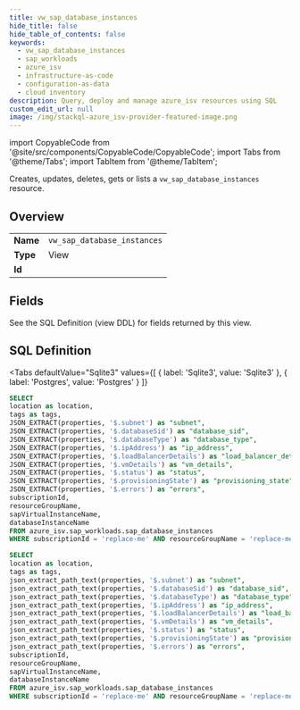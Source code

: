 ```yaml
--- 
title: vw_sap_database_instances
hide_title: false
hide_table_of_contents: false
keywords:
  - vw_sap_database_instances
  - sap_workloads
  - azure_isv
  - infrastructure-as-code
  - configuration-as-data
  - cloud inventory
description: Query, deploy and manage azure_isv resources using SQL
custom_edit_url: null
image: /img/stackql-azure_isv-provider-featured-image.png
---
```


import CopyableCode from '@site/src/components/CopyableCode/CopyableCode';
import Tabs from '@theme/Tabs';
import TabItem from '@theme/TabItem';

Creates, updates, deletes, gets or lists a <code>vw_sap_database_instances</code> resource.

## Overview
<table><tbody>
<tr><td><b>Name</b></td><td><code>vw_sap_database_instances</code></td></tr>
<tr><td><b>Type</b></td><td>View</td></tr>
<tr><td><b>Id</b></td><td><CopyableCode code="azure_isv.sap_workloads.vw_sap_database_instances" /></td></tr>
</tbody></table>

## Fields

See the SQL Definition (view DDL) for fields returned by this view.

## SQL Definition

<Tabs
defaultValue="Sqlite3"
values={[
{ label: 'Sqlite3', value: 'Sqlite3' },
{ label: 'Postgres', value: 'Postgres' }
]}
>
<TabItem value="Sqlite3">

```sql
SELECT
location as location,
tags as tags,
JSON_EXTRACT(properties, '$.subnet') as "subnet",
JSON_EXTRACT(properties, '$.databaseSid') as "database_sid",
JSON_EXTRACT(properties, '$.databaseType') as "database_type",
JSON_EXTRACT(properties, '$.ipAddress') as "ip_address",
JSON_EXTRACT(properties, '$.loadBalancerDetails') as "load_balancer_details",
JSON_EXTRACT(properties, '$.vmDetails') as "vm_details",
JSON_EXTRACT(properties, '$.status') as "status",
JSON_EXTRACT(properties, '$.provisioningState') as "provisioning_state",
JSON_EXTRACT(properties, '$.errors') as "errors",
subscriptionId,
resourceGroupName,
sapVirtualInstanceName,
databaseInstanceName
FROM azure_isv.sap_workloads.sap_database_instances
WHERE subscriptionId = 'replace-me' AND resourceGroupName = 'replace-me' AND sapVirtualInstanceName = 'replace-me';
```

</TabItem>
<TabItem value="Postgres">

```sql
SELECT
location as location,
tags as tags,
json_extract_path_text(properties, '$.subnet') as "subnet",
json_extract_path_text(properties, '$.databaseSid') as "database_sid",
json_extract_path_text(properties, '$.databaseType') as "database_type",
json_extract_path_text(properties, '$.ipAddress') as "ip_address",
json_extract_path_text(properties, '$.loadBalancerDetails') as "load_balancer_details",
json_extract_path_text(properties, '$.vmDetails') as "vm_details",
json_extract_path_text(properties, '$.status') as "status",
json_extract_path_text(properties, '$.provisioningState') as "provisioning_state",
json_extract_path_text(properties, '$.errors') as "errors",
subscriptionId,
resourceGroupName,
sapVirtualInstanceName,
databaseInstanceName
FROM azure_isv.sap_workloads.sap_database_instances
WHERE subscriptionId = 'replace-me' AND resourceGroupName = 'replace-me' AND sapVirtualInstanceName = 'replace-me';
```

</TabItem>
</Tabs>
